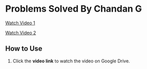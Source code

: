 # Problems Solved By Chandan G  

[Watch Video 1](https://drive.google.com/file/d/19iZDtAfRctv_XKYjTeWkv7FwTH04jZGs/view?usp=sharing](https://drive.google.com/file/d/11V4GysnHrzp3eqbq7MNIvgU9F4iBzItU/view?usp=drivesdk))  

[Watch Video 2](https://drive.google.com/file/d/135s_1QfajmGAnzpdogEEOnudpxLesMgu/view?usp=sharing](https://drive.google.com/file/d/1_jqIU4VVh54xs0fNiOKYQcL8z_y3aCWH/view?usp=drive_link))  

## How to Use  

1. Click the **video link** to watch the video on Google Drive.  

